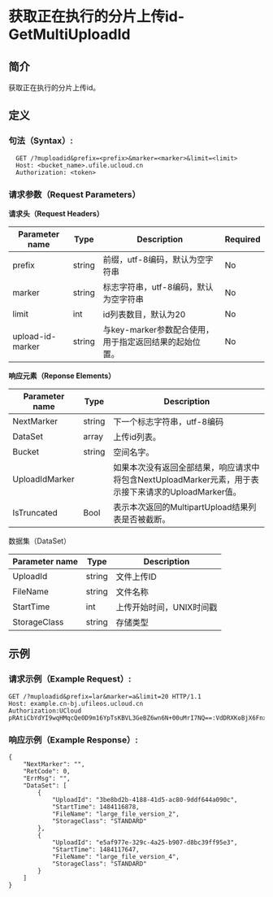 # **获取正在执行的分片上传id-GetMultiUploadId**

## **简介**

获取正在执行的分片上传id。

## **定义**

### **句法（Syntax）:**

```
  GET /?muploadid&prefix=<prefix>&marker=<marker>&limit=<limit>
  Host: <bucket_name>.ufile.ucloud.cn
  Authorization: <token>
```

### **请求参数（Request Parameters）**

**请求头（Request Headers）**

| Parameter name | Type | Description | Required |
| --- | --- | --- | --- |
| prefix | string | 前缀，utf-8编码，默认为空字符串 | No |
| marker | string | 标志字符串，utf-8编码，默认为空字符串 | No |
| limit | int | id列表数目，默认为20 | No |
| upload-id-marker | string | 与key-marker参数配合使用，用于指定返回结果的起始位置。 | No |

**响应元素（Reponse Elements）**

| Parameter name | Type | Description |
| --- | --- | --- |
| NextMarker | string | 下一个标志字符串，utf-8编码 |
| DataSet | array | 上传id列表。 |
| Bucket | string | 空间名字。 |
| UploadIdMarker |  | 如果本次没有返回全部结果，响应请求中将包含NextUploadMarker元素，用于表示接下来请求的UploadMarker值。 |
| IsTruncated | Bool | 表示本次返回的MultipartUpload结果列表是否被截断。 |
数据集（DataSet）

| Parameter name | Type | Description |
| --- | --- | --- |
| UploadId | string | 文件上传ID |
| FileName | string | 文件名称 |
| StartTime | int | 上传开始时间，UNIX时间戳 |
| StorageClass | string | 存储类型 |

## **示例**

### **请求示例（Example Request）:**

```
GET /?muploadid&prefix=lar&marker=a&limit=20 HTTP/1.1
Host: example.cn-bj.ufileos.ucloud.cn
Authorization:UCloud pRAtiCbYdYI9wqHMqcQe0D9m16YpTsKBVL3GeBZ6wn6N+00uMrI7NQ==:VdDRXKoBjX6FnxjOz+HbLtswW50=
```

### **响应示例（Example Response）:**
```
{
    "NextMarker": "",
    "RetCode": 0,
    "ErrMsg": "",
    "DataSet": [
        {
            "UploadId": "3be8bd2b-4188-41d5-ac80-9ddf644a090c",
            "StartTime": 1484116878,
            "FileName": "large_file_version_2",
            "StorageClass": "STANDARD"
        },
        {
            "UploadId": "e5af977e-329c-4a25-b907-d8bc39ff95e3",
            "StartTime": 1484117647,
            "FileName": "large_file_version_4",
            "StorageClass": "STANDARD"
        }
    ]
}
```